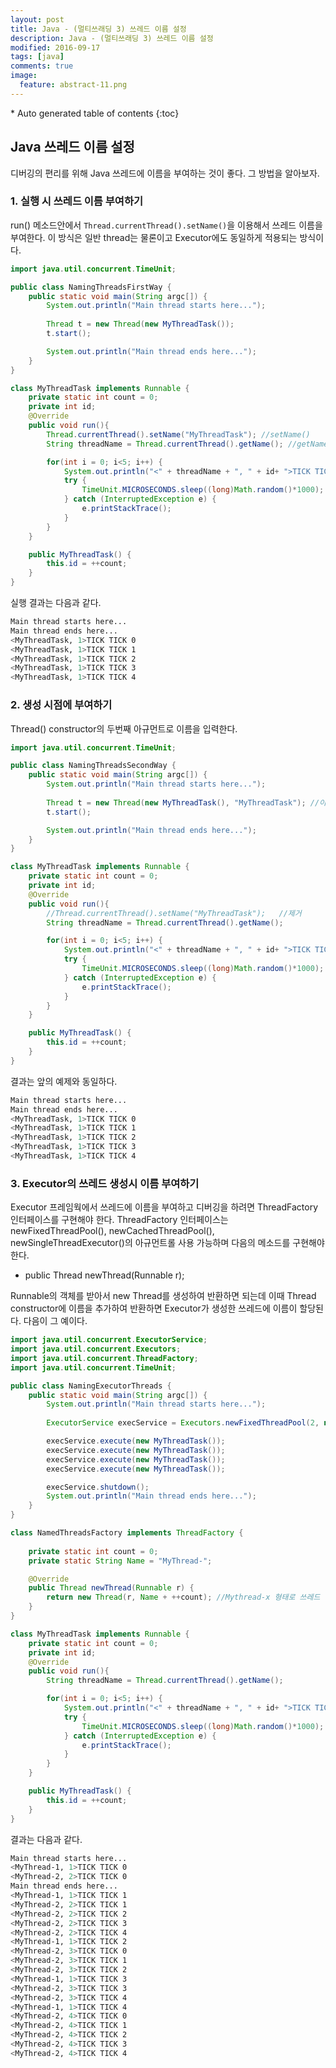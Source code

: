 ```yaml
---
layout: post
title: Java - (멀티쓰래딩 3) 쓰레드 이름 설정
description: Java - (멀티쓰래딩 3) 쓰레드 이름 설정
modified: 2016-09-17
tags: [java]
comments: true
image:
  feature: abstract-11.png
---
```


<section id="table-of-contents" class="toc">
<div id="drawer" markdown="1">
*  Auto generated table of contents
{:toc}
</div>
</section><!-- /#table-of-contents -->

## Java 쓰레드 이름 설정

디버깅의 편리를 위해 Java 쓰레드에 이름을 부여하는 것이 좋다. 그 방법을 알아보자. 

### 1. 실행 시 쓰레드 이름 부여하기 

run() 메소드안에서 `Thread.currentThread().setName()`을 이용해서 쓰레드 이름을 부여한다. 이 방식은 일반 thread는 물론이고 Executor에도 동일하게 적용되는 방식이다. 

```java
import java.util.concurrent.TimeUnit;

public class NamingThreadsFirstWay {
	public static void main(String argc[]) {
		System.out.println("Main thread starts here...");
		
		Thread t = new Thread(new MyThreadTask());
		t.start();

		System.out.println("Main thread ends here...");
	}
}

class MyThreadTask implements Runnable {	
	private static int count = 0;
	private int id;
	@Override
	public void run(){
		Thread.currentThread().setName("MyThreadTask");	//setName()
		String threadName = Thread.currentThread().getName(); //getName()

		for(int i = 0; i<5; i++) {
			System.out.println("<" + threadName + ", " + id+ ">TICK TICK " + i);
			try {
				TimeUnit.MICROSECONDS.sleep((long)Math.random()*1000);
			} catch (InterruptedException e) {
				e.printStackTrace();
			}
		}
	}

	public MyThreadTask() {
		this.id = ++count;
	}
}
```

실행 결과는 다음과 같다. 

```bash
Main thread starts here...
Main thread ends here...
<MyThreadTask, 1>TICK TICK 0
<MyThreadTask, 1>TICK TICK 1
<MyThreadTask, 1>TICK TICK 2
<MyThreadTask, 1>TICK TICK 3
<MyThreadTask, 1>TICK TICK 4
```

### 2. 생성 시점에 부여하기 

Thread() constructor의 두번째 아규먼트로 이름을 입력한다. 

```java
import java.util.concurrent.TimeUnit;

public class NamingThreadsSecondWay {
	public static void main(String argc[]) {
		System.out.println("Main thread starts here...");
		
		Thread t = new Thread(new MyThreadTask(), "MyThreadTask"); //이름 추가
		t.start();

		System.out.println("Main thread ends here...");
	}
}

class MyThreadTask implements Runnable {	
	private static int count = 0;
	private int id;
	@Override
	public void run(){
		//Thread.currentThread().setName("MyThreadTask");	//제거
		String threadName = Thread.currentThread().getName();

		for(int i = 0; i<5; i++) {
			System.out.println("<" + threadName + ", " + id+ ">TICK TICK " + i);
			try {
				TimeUnit.MICROSECONDS.sleep((long)Math.random()*1000);
			} catch (InterruptedException e) {
				e.printStackTrace();
			}
		}
	}

	public MyThreadTask() {
		this.id = ++count;
	}
}
```

결과는 앞의 예제와 동일하다. 

```bash
Main thread starts here...
Main thread ends here...
<MyThreadTask, 1>TICK TICK 0
<MyThreadTask, 1>TICK TICK 1
<MyThreadTask, 1>TICK TICK 2
<MyThreadTask, 1>TICK TICK 3
<MyThreadTask, 1>TICK TICK 4
```

### 3. Executor의 쓰레드 생성시 이름 부여하기

Executor 프레임웍에서 쓰레드에 이름을 부여하고 디버깅을 하려면 ThreadFactory 인터페이스를 구현해야 한다. 
ThreadFactory 인터페이스는 newFixedThreadPool(), newCachedThreadPool(), newSingleThreadExecutor()의 아규먼트롤 사용 가능하며 다음의 메소드를 구현해야 한다. 

- 	public Thread newThread(Runnable r);

Runnable의 객체를 받아서 new Thread를 생성하여 반환하면 되는데 이때 Thread constructor에 이름을 추가하여 반환하면 Executor가 생성한 쓰레드에 이름이 할당된다. 다음이 그 예이다. 


```java
import java.util.concurrent.ExecutorService;
import java.util.concurrent.Executors;
import java.util.concurrent.ThreadFactory;
import java.util.concurrent.TimeUnit;

public class NamingExecutorThreads {
	public static void main(String argc[]) {
		System.out.println("Main thread starts here...");
		
		ExecutorService execService = Executors.newFixedThreadPool(2, new NamedThreadsFactory()); 

		execService.execute(new MyThreadTask());
		execService.execute(new MyThreadTask());
		execService.execute(new MyThreadTask());
		execService.execute(new MyThreadTask());

		execService.shutdown();
		System.out.println("Main thread ends here...");
	}
}

class NamedThreadsFactory implements ThreadFactory {
	
	private static int count = 0;			
	private static String Name = "MyThread-";	

	@Override
	public Thread newThread(Runnable r) {
		return new Thread(r, Name + ++count); //Mythread-x 형태로 쓰레드 이름 설정
	}
}

class MyThreadTask implements Runnable {	
	private static int count = 0;
	private int id;
	@Override
	public void run(){
		String threadName = Thread.currentThread().getName();

		for(int i = 0; i<5; i++) {
			System.out.println("<" + threadName + ", " + id+ ">TICK TICK " + i);
			try {
				TimeUnit.MICROSECONDS.sleep((long)Math.random()*1000);
			} catch (InterruptedException e) {
				e.printStackTrace();
			}
		}
	}

	public MyThreadTask() {
		this.id = ++count;
	}
}
```

결과는 다음과 같다. 

```bash
Main thread starts here...
<MyThread-1, 1>TICK TICK 0
<MyThread-2, 2>TICK TICK 0
Main thread ends here...
<MyThread-1, 1>TICK TICK 1
<MyThread-2, 2>TICK TICK 1
<MyThread-2, 2>TICK TICK 2
<MyThread-2, 2>TICK TICK 3
<MyThread-2, 2>TICK TICK 4
<MyThread-1, 1>TICK TICK 2
<MyThread-2, 3>TICK TICK 0
<MyThread-2, 3>TICK TICK 1
<MyThread-2, 3>TICK TICK 2
<MyThread-1, 1>TICK TICK 3
<MyThread-2, 3>TICK TICK 3
<MyThread-2, 3>TICK TICK 4
<MyThread-1, 1>TICK TICK 4
<MyThread-2, 4>TICK TICK 0
<MyThread-2, 4>TICK TICK 1
<MyThread-2, 4>TICK TICK 2
<MyThread-2, 4>TICK TICK 3
<MyThread-2, 4>TICK TICK 4
```

